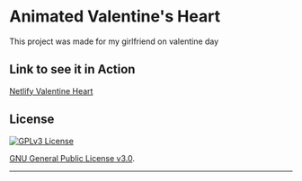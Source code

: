 # Animated Valentine's Heart 

This project was made for my girlfriend on valentine day

## Link to see it in Action
[Netlify Valentine Heart](https://valentinegiftheart.netlify.app)

## License
[![GPLv3 License](https://img.shields.io/badge/License-GPL%20v3-yellow.svg)](https://opensource.org/licenses/)

[GNU General Public License v3.0](https://choosealicense.com/).

---
